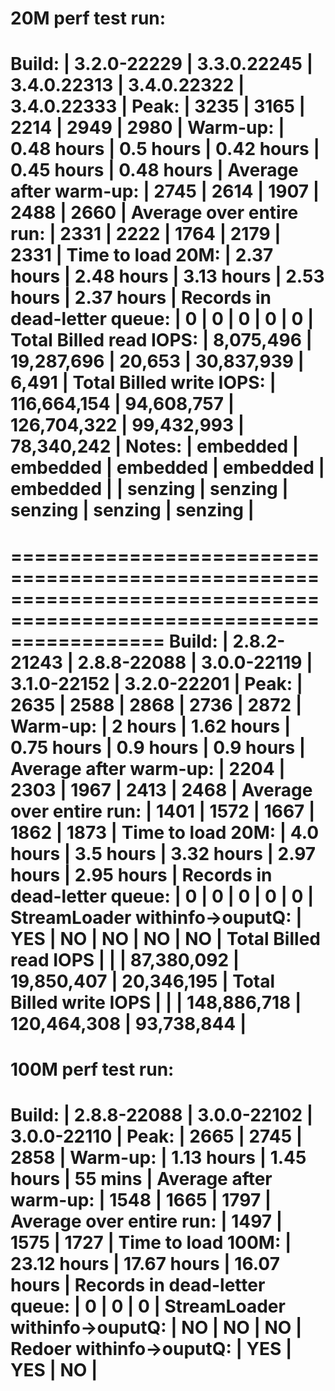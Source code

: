 

20M perf test run:
======================================================================================================================
Build:                          |  3.2.0-22229   |  3.3.0.22245   |  3.4.0.22313   |  3.4.0.22322   |  3.4.0.22333   |
Peak:                           |  3235          |  3165          |  2214          |  2949          |  2980          |
Warm-up:                        |     0.48 hours |     0.5  hours |     0.42 hours |     0.45 hours |     0.48 hours |
Average after warm-up:          |  2745          |  2614          |  1907          |  2488          |  2660          |
Average over entire run:        |  2331          |  2222          |  1764          |  2179          |  2331          |
Time to load 20M:               |     2.37 hours |     2.48 hours |     3.13 hours |     2.53 hours |     2.37 hours |
Records in dead-letter queue:   |     0          |     0          |     0          |     0          |     0          |
Total Billed read IOPS:         |    8,075,496   |   19,287,696   |       20,653   |   30,837,939   |        6,491   |
Total Billed write IOPS:        |  116,664,154   |   94,608,757   |  126,704,322   |   99,432,993   |   78,340,242   |
Notes:                          | embedded       | embedded       | embedded       | embedded       | embedded       |
                                | senzing        | senzing        | senzing        | senzing        | senzing        |
======================================================================================================================


=====================================================================================================================
Build:                          |  2.8.2-21243  |  2.8.8-22088   |  3.0.0-22119   |  3.1.0-22152   |  3.2.0-22201   |
Peak:                           |  2635         |  2588          |  2868          |  2736          |  2872          |
Warm-up:                        |     2 hours   |     1.62 hours |     0.75 hours |     0.9  hours |     0.9  hours |
Average after warm-up:          |  2204         |  2303          |  1967          |  2413          |  2468          |
Average over entire run:        |  1401         |  1572          |  1667          |  1862          |  1873          |
Time to load 20M:               |     4.0 hours |     3.5 hours  |     3.32 hours |     2.97 hours |     2.95 hours |
Records in dead-letter queue:   |     0         |     0          |     0          |     0          |     0          |
StreamLoader withinfo->ouputQ:  |   YES         |    NO          |    NO          |    NO          |    NO          |
Total Billed read IOPS          |               |                |   87,380,092   |   19,850,407   |   20,346,195   |
Total Billed write IOPS         |               |                |  148,886,718   |  120,464,308   |   93,738,844   |
=====================================================================================================================



100M perf test run:
====================================================================================
Build:                          |  2.8.8-22088   |  3.0.0-22102   |  3.0.0-22110   |
Peak:                           |  2665          |  2745          |  2858          |
Warm-up:                        |     1.13 hours |     1.45 hours |    55 mins     |
Average after warm-up:          |  1548          |  1665          |  1797          |
Average over entire run:        |  1497          |  1575          |  1727          |
Time to load 100M:              |    23.12 hours |    17.67 hours |    16.07 hours |
Records in dead-letter queue:   |     0          |     0          |     0          |
StreamLoader withinfo->ouputQ:  |    NO          |    NO          |    NO          |
Redoer withinfo->ouputQ:        |   YES          |   YES          |    NO          |
====================================================================================

